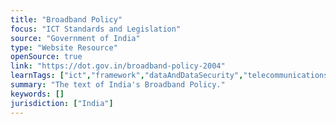 ```yaml
---
title: "Broadband Policy"
focus: "ICT Standards and Legislation"
source: "Government of India"
type: "Website Resource"
openSource: true
link: "https://dot.gov.in/broadband-policy-2004"
learnTags: ["ict","framework","dataAndDataSecurity","telecommunications","government","regulation"]
summary: "The text of India's Broadband Policy."
keywords: []
jurisdiction: ["India"]
---
```

